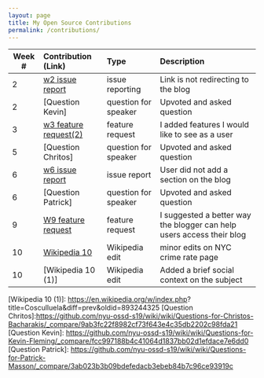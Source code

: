 ```yaml
---
layout: page
title: My Open Source Contributions
permalink: /contributions/
---
```


<!-- 
Type of the contribution should be "Wikipedia edit", "OpenStreet Map feature", "Documentation", "Course website", "Blog", 
"Browse Add-on", etc. 

The descriptioin should include a brief summary of what you did. 

Replace the first row with your contribution. 

--> 


| Week #       | Contribution (Link)  | Type  | Description | 
|---|:---|:---|:---| 
|  2   | [w2 issue report]  |  issue reporting   | Link is not redirecting to the blog  |
|  2   | [Question Kevin]   | question for speaker | Upvoted and asked question |
|  3   | [w3 feature request(2)] |   feature request  | I added features I would like to see as a user  |
|  5   | [Question Chritos] | question for speaker | Upvoted and asked question |
|  6   | [w6 issue report]  |  issue report   |   User did not add a section on the blog   |
|  6   | [Question Patrick] | question for speaker | Upvoted and asked question |
|  9   | [W9 feature request] | feature request | I suggested a better way the blogger can help users access their blog |
|  10  | [Wikipedia 10] | Wikipedia edit | minor edits on NYC crime rate page |
|  10  | [Wikipedia 10 (1)] | Wikipedia edit | Added a brief social context on the subject |


[w2 issue report]: https://github.com/nyu-ossd-s19/isaacblinder-weekly/issues
[w3 feature request]: https://github.com/nyu-ossd-s19/memeify-team-1/issues/15
[w3 feature request(2)]:https://github.com/nyu-ossd-s19/tickStop/issues/3
[w6 issue report]: https://github.com/nyu-ossd-s19/willgreenberg-weekly/issues/11
[W9 feature request]: https://github.com/nyu-ossd-s19/angie1313-weekly/issues/4
[Wikipedia 10]: https://en.wikipedia.org/w/index.php?title=Crime_in_New_York_City&action=history
[Wikipedia 10 (1)]: https://en.wikipedia.org/w/index.php? title=Cosculluela&diff=prev&oldid=893244325
[Question Chritos]:https://github.com/nyu-ossd-s19/wiki/wiki/Questions-for-Christos-Bacharakis/_compare/9ab3fc22f8982cf73f643e4c35db2202c98fda21
[Question Kevin]: https://github.com/nyu-ossd-s19/wiki/wiki/Questions-for-Kevin-Fleming/_compare/fcc997188b4c41064d1837bb02d1efdace7e6dd0
[Question Patrick]: https://github.com/nyu-ossd-s19/wiki/wiki/Questions-for-Patrick-Masson/_compare/3ab023b3b09bdefedacb3ebeb84b7c96ce93919c
